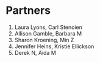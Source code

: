 # Partners

1.  Laura Lyons, Carl Stenoien
1.  Allison Gamble, Barbara M
1.  Sharon Kroening, Min Z
1.  Jennifer Heins,  Kristie Ellickson
1.  Derek N, Aida M


